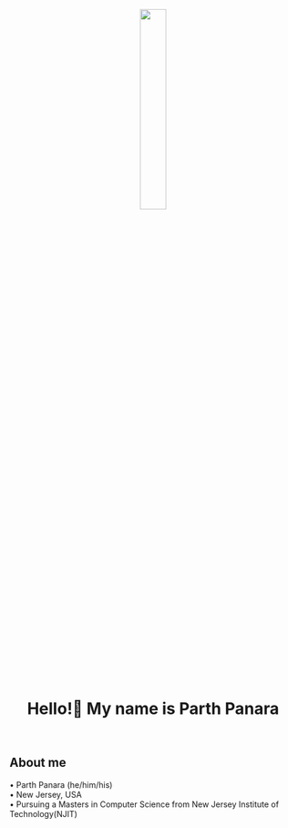 <div align="center">

<img src="https://img.freepik.com/free-vector/programming-concept-illustration_114360-1351.jpg?w=826&t=st=1663649634~exp=1663650234~hmac=9821f831ff42d2790cc942e3ef6194a385d3af18a75736d632d62d845cef38c1/" style="width:30%" alt=""><br />
<h1>Hello!👋 My name is Parth Panara</h1><br />

</div>

<h2>About me</h2>
• Parth Panara (he/him/his)<br />
• New Jersey, USA<br />
• Pursuing a Masters in Computer Science from New Jersey Institute of Technology(NJIT)<br /><br />
